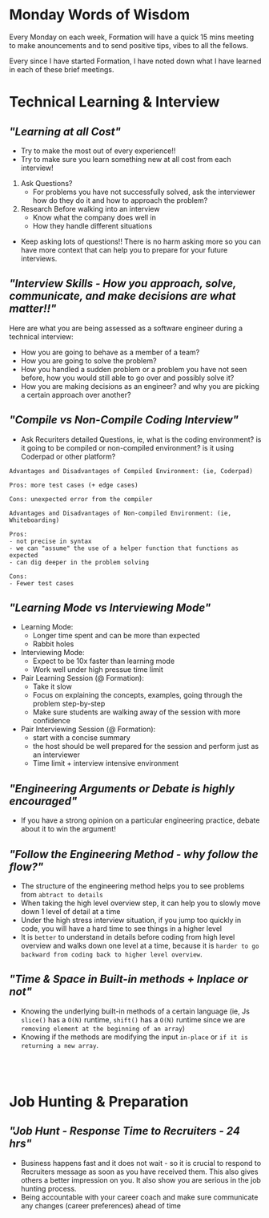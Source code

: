 # Monday Words of Wisdom 

Every Monday on each week, Formation will have a quick 15 mins meeting to make anouncements and to send positive tips, vibes to all the fellows.

Every since I have started Formation, I have noted down what I have learned in each of these brief meetings. 

# Technical Learning & Interview

## _"Learning at all Cost"_
- Try to make the most out of every experience!! 
- Try to make sure you learn something new at all cost from each interview! 

1. Ask Questions? 
    - For problems you have not successfully solved, ask the interviewer how do they do it and how to approach the problem? 
2. Research Before walking into an interview
    - Know what the company does well in 
    - How they handle different situations

- Keep asking lots of questions!! There is no harm asking more so you can have more context that can help you to prepare for your future interviews. 

## _"Interview Skills - How you approach, solve, communicate, and make decisions are what matter!!"_ 

Here are what you are being assessed as a software engineer during a technical interview: 

- How you are going to behave as a member of a team? 
- How you are going to solve the problem? 
- How you handled a sudden problem or a problem you have not seen before, how you would still able to go over and possibly solve it? 
- How you are making decisions as an engineer? and why you are picking a certain approach over another? 

## _"Compile vs Non-Compile Coding Interview"_

- Ask Recuriters detailed Questions, ie, what is the coding environment? is it going to be compiled or non-compiled environment? is it using Coderpad or other platform? 

```
Advantages and Disadvantages of Compiled Environment: (ie, Coderpad)

Pros: more test cases (+ edge cases) 

Cons: unexpected error from the compiler
```
```
Advantages and Disadvantages of Non-compiled Environment: (ie, Whiteboarding)

Pros: 
- not precise in syntax 
- we can "assume" the use of a helper function that functions as expected 
- can dig deeper in the problem solving 

Cons:
- Fewer test cases 
```

## _"Learning Mode vs Interviewing Mode"_ 
- Learning Mode: 
    - Longer time spent and can be more than expected 
    - Rabbit holes 
- Interviewing Mode: 
    - Expect to be 10x faster than learning mode 
    - Work well under high pressue time limit 
- Pair Learning Session (@ Formation): 
    - Take it slow 
    - Focus on explaining the concepts, examples, going through the problem step-by-step 
    - Make sure students are walking away of the session with more confidence 
- Pair Interviewing Session (@ Formation): 
    - start with a concise summary 
    - the host should be well prepared for the session and perform just as an interviewer 
    - Time limit + interview intensive environment

## _"Engineering Arguments or Debate is highly encouraged"_ 
- If you have a strong opinion on a particular engineering practice, debate about it to win the argument!

## _"Follow the Engineering Method - why follow the flow?"_
- The structure of the engineering method helps you to see problems from `abtract to details` 
- When taking the high level overview step, it can help you to slowly move down 1 level of detail at a time 
- Under the high stress interview situation, if you jump too quickly in code, you will have a hard time to see things in a higher level
- It is `better` to understand in details before coding from high level overview and walks down one level at a time, because it is `harder to go backward from coding back to higher level overview`.  

## _"Time & Space in Built-in methods + Inplace or not"_
- Knowing the underlying built-in methods of a certain language (ie, Js `slice()` has a `O(N)` runtime, `shift()` has a `O(N)` runtime since we are `removing element at the beginning of an array`)
- Knowing if the methods are modifying the input `in-place` or `if it is returning a new array`. 


<br>
<br>

# Job Hunting & Preparation

## _"Job Hunt - Response Time to Recruiters - 24 hrs"_ 
- Business happens fast and it does not wait - so it is crucial to respond to Recruiters message as soon as you have received them. This also gives others a better impression on you. It also show you are serious in the job hunting process. 
- Being accountable with your career coach and make sure communicate any changes (career preferences) ahead of time




